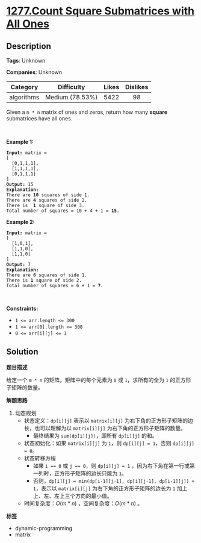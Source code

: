 # [1277.Count Square Submatrices with All Ones](https://leetcode.com/problems/count-square-submatrices-with-all-ones/description/)

## Description

**Tags**: Unknown

**Companies**: Unknown

|  Category  |   Difficulty    | Likes | Dislikes |
| :--------: | :-------------: | :---: | :------: |
| algorithms | Medium (78.53%) | 5422  |    98    |

<p>Given a <code>m * n</code> matrix of ones and zeros, return how many <strong>square</strong> submatrices have all ones.</p>
<p>&nbsp;</p>
<p><strong class="example">Example 1:</strong></p>
<pre><code><strong>Input:</strong> matrix =
[
&nbsp; [0,1,1,1],
&nbsp; [1,1,1,1],
&nbsp; [0,1,1,1]
]
<strong>Output:</strong> 15
<strong>Explanation:</strong>
There are <strong>10</strong> squares of side 1.
There are <strong>4</strong> squares of side 2.
There is  <strong>1</strong> square of side 3.
Total number of squares = 10 + 4 + 1 = <strong>15</strong>.</code></pre>
<p><strong class="example">Example 2:</strong></p>
<pre><code><strong>Input:</strong> matrix =
[
  [1,0,1],
  [1,1,0],
  [1,1,0]
]
<strong>Output:</strong> 7
<strong>Explanation:</strong>
There are <b>6</b> squares of side 1.
There is <strong>1</strong> square of side 2.
Total number of squares = 6 + 1 = <b>7</b>.</code></pre>
<p>&nbsp;</p>
<p><strong>Constraints:</strong></p>
<ul>
  <li><code>1 &lt;= arr.length&nbsp;&lt;= 300</code></li>
  <li><code>1 &lt;= arr[0].length&nbsp;&lt;= 300</code></li>
  <li><code>0 &lt;= arr[i][j] &lt;= 1</code></li>
</ul>

## Solution

**题目描述**

给定一个 `m * n` 的矩阵，矩阵中的每个元素为 `0` 或 `1`，求所有的全为 `1` 的正方形子矩阵的数量。

**解题思路**

1. 动态规划
   - 状态定义：`dp[i][j]` 表示以 `matrix[i][j]` 为右下角的正方形子矩阵的边长，也可以理解为以 `matrix[i][j]` 为右下角的正方形子矩阵的数量。
     - 最终结果为 `sum(dp[i][j])`，即所有 `dp[i][j]` 的和。
   - 状态初始化：如果 `matrix[i][j]` 为 `1`，则 `dp[i][j] = 1`，否则 `dp[i][j] = 0`。
   - 状态转移方程
     - 如果 `i == 0` 或 `j == 0`，则 `dp[i][j] = 1` ，因为右下角在第一行或第一列时，正方形子矩阵的边长只能为 `1`。
     - 否则，`dp[i][j] = min(dp[i-1][j-1], dp[i][j-1], dp[i-1][j]) + 1`，表示以 `matrix[i][j]` 为右下角的正方形子矩阵的边长为 `1` 加上上、左、左上三个方向的最小值。
   - 时间复杂度：$O(m*n)$ ，空间复杂度：$O(m*n)$ 。

**标签**

- dynamic-programming
- matrix
